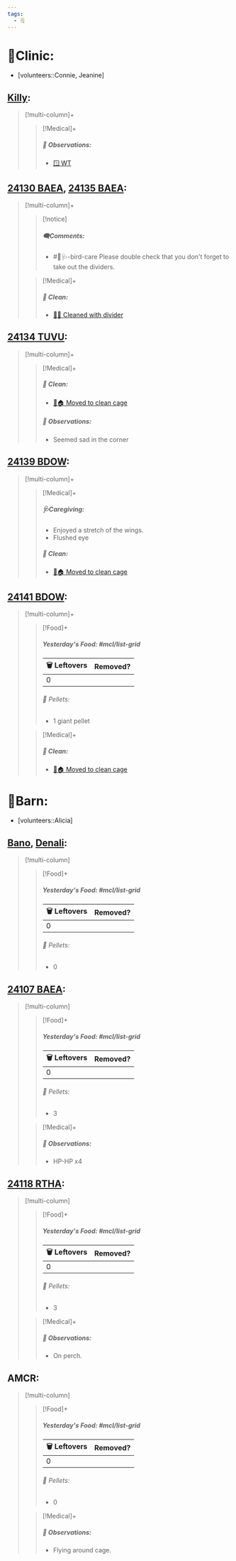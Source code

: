 ```yaml
---
tags:
  - 🗒️
---
```


# 🏥Clinic:
- [volunteers::Connie, Jeanine]

## [Killy](../RARE%20Birds/Ed%20Birds/Killy.md):
> [!multi-column]+
>
>> [!Medical]+
>> ##### 🔭 Observations:
>> - [🪟 WT](../Admin/Codes/Window%20time.md)

## [24130 BAEA](../RARE%20Birds/24130%20BAEA.md), [24135 BAEA](../RARE%20Birds/24135%20BAEA.md):
> [!multi-column]+
>
>> [!notice]
>> ##### 🗨️Comments:
>> - #🦅🩺-bird-care Please double check that you don't forget to take out the dividers.
>
>> [!Medical]+
>>##### 🫧 Clean:
>> - [🧼➗ Cleaned with divider](../Admin/Codes/Cleaned%20with%20divider.md)
>>

## [24134 TUVU](../RARE%20Birds/24134%20TUVU.md):
> [!multi-column]+
>
>> [!Medical]+
>>##### 🫧 Clean:
>> - [🧼🏠 Moved to clean cage](../Admin/Codes/Moved%20to%20clean%20cage.md)
>>
>> ##### 🔭 Observations:
>> - Seemed sad in the corner

## [24139 BDOW](../RARE%20Birds/24139%20BDOW.md):
> [!multi-column]+
>
>> [!Medical]+
>> ##### 🩺Caregiving:
>> - Enjoyed a stretch of the wings.
>> - Flushed eye
>>
>>##### 🫧 Clean:
>> - [🧼🏠 Moved to clean cage](../Admin/Codes/Moved%20to%20clean%20cage.md)
>>

## [24141 BDOW](../RARE%20Birds/24141%20BDOW.md):
> [!multi-column]+
>
>> [!Food]+
>> ##### Yesterday's Food: #mcl/list-grid
>> |🗑️ Leftovers| Removed?
>> |---|---|
>>|0|
>>
>>###### 💩 Pellets:
>>- 1 giant pellet
>>
>
>> [!Medical]+
>>##### 🫧 Clean:
>>- [🧼🏠 Moved to clean cage](../Admin/Codes/Moved%20to%20clean%20cage.md)
>>

# 🏡Barn:
- [volunteers::Alicia]

## [Bano](../RARE%20Birds/Ed%20Birds/Bano.md), [Denali](../RARE%20Birds/Ed%20Birds/Denali.md):
> [!multi-column]
>
>> [!Food]+
>> ##### Yesterday's Food: #mcl/list-grid
>> |🗑️ Leftovers| Removed?
>> |---|---|
>>|0|
>>
>>###### 💩 Pellets:
>>- 0

## [24107 BAEA](../RARE%20Birds/24107%20BAEA.md):
> [!multi-column]
>
>> [!Food]+
>> ##### Yesterday's Food: #mcl/list-grid
>> |🗑️ Leftovers| Removed?
>> |---|---|
>>|0|
>>
>>###### 💩 Pellets:
>>- 3
>>
>
>> [!Medical]+
>> ##### 🔭 Observations:
>> - HP-HP x4

## [24118 RTHA](../RARE%20Birds/24118%20RTHA.md):
> [!multi-column]
>
>> [!Food]+
>> ##### Yesterday's Food: #mcl/list-grid
>> |🗑️ Leftovers| Removed?
>> |---|---|
>>|0|
>>
>>###### 💩 Pellets:
>>- 3
>>
>
>> [!Medical]+
>> ##### 🔭 Observations:
>> - On perch.

## AMCR:
> [!multi-column]
>
>> [!Food]+
>> ##### Yesterday's Food: #mcl/list-grid
>> |🗑️ Leftovers| Removed?
>> |---|---|
>>|0|
>>
>>###### 💩 Pellets:
>>- 0
>>
>
>> [!Medical]+
>> ##### 🔭 Observations:
>> - Flying around cage.

